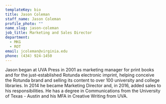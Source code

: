 ```yaml
---
templateKey: bio
title: Jason Coleman
staff_name: Jason Coleman
profile_photo: ""
name_slug: jason-coleman
job_title: Marketing and Sales Director
department:
  - MKG
  - ROT
email: jcoleman​@​virginia.edu​
phone: (434) 924-1450
---
```

Jason began at UVA Press in 2001 as marketing manager for print books and for the just-established Rotunda electronic imprint, helping conceive the Rotunda brand and selling its content to over 100 university and college libraries. In 2014 he became Marketing Director and, in 2016, added sales to his responsibilities. He has a degree in Communications from the University of Texas - Austin and his MFA in Creative Writing from UVA.